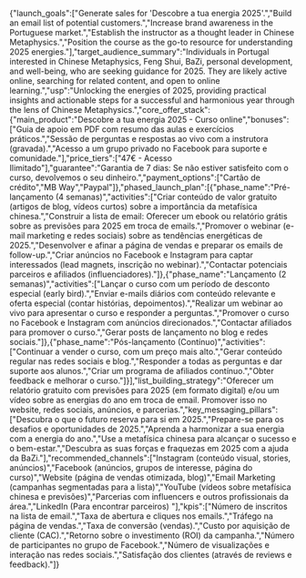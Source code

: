 {"launch_goals":["Generate sales for 'Descobre a tua energia 2025'.","Build an email list of potential customers.","Increase brand awareness in the Portuguese market.","Establish the instructor as a thought leader in Chinese Metaphysics.","Position the course as the go-to resource for understanding 2025 energies."],"target_audience_summary":"Individuals in Portugal interested in Chinese Metaphysics, Feng Shui, BaZi, personal development, and well-being, who are seeking guidance for 2025. They are likely active online, searching for related content, and open to online learning.","usp":"Unlocking the energies of 2025, providing practical insights and actionable steps for a successful and harmonious year through the lens of Chinese Metaphysics.","core_offer_stack":{"main_product":"Descobre a tua energia 2025 - Curso online","bonuses":["Guia de apoio em PDF com resumo das aulas e exercícios práticos.","Sessão de perguntas e respostas ao vivo com a instrutora (gravada).","Acesso a um grupo privado no Facebook para suporte e comunidade."],"price_tiers":["47€ - Acesso Ilimitado"],"guarantee":"Garantia de 7 dias: Se não estiver satisfeito com o curso, devolvemos o seu dinheiro.","payment_options":["Cartão de crédito","MB Way","Paypal"]},"phased_launch_plan":[{"phase_name":"Pré-lançamento (4 semanas)","activities":["Criar conteúdo de valor gratuito (artigos de blog, vídeos curtos) sobre a importância da metafísica chinesa.","Construir a lista de email: Oferecer um ebook ou relatório grátis sobre as previsões para 2025 em troca de emails.","Promover o webinar (e-mail marketing e redes sociais) sobre as tendências energéticas de 2025.","Desenvolver e afinar a página de vendas e preparar os emails de follow-up.","Criar anúncios no Facebook e Instagram para captar interessados (lead magnets, inscrição no webinar).","Contactar potenciais parceiros e afiliados (influenciadores)."]},{"phase_name":"Lançamento (2 semanas)","activities":["Lançar o curso com um período de desconto especial (early bird).","Enviar e-mails diários com conteúdo relevante e oferta especial (contar histórias, depoimentos).","Realizar um webinar ao vivo para apresentar o curso e responder a perguntas.","Promover o curso no Facebook e Instagram com anúncios direcionados.","Contactar afiliados para promover o curso.","Gerar posts de lançamento no blog e redes sociais."]},{"phase_name":"Pós-lançamento (Contínuo)","activities":["Continuar a vender o curso, com um preço mais alto.","Gerar conteúdo regular nas redes sociais e blog.","Responder a todas as perguntas e dar suporte aos alunos.","Criar um programa de afiliados contínuo.","Obter feedback e melhorar o curso."]}],"list_building_strategy":"Oferecer um relatório gratuito com previsões para 2025 (em formato digital) e/ou um vídeo sobre as energias do ano em troca de email. Promover isso no website, redes sociais, anúncios, e parcerias.","key_messaging_pillars":["Descubra o que o futuro reserva para si em 2025.","Prepare-se para os desafios e oportunidades de 2025.","Aprenda a harmonizar a sua energia com a energia do ano.","Use a metafísica chinesa para alcançar o sucesso e o bem-estar.","Descubra as suas forças e fraquezas em 2025 com a ajuda da BaZi."],"recommended_channels":["Instagram (conteúdo visual, stories, anúncios)","Facebook (anúncios, grupos de interesse, página do curso)","Website (página de vendas otimizada, blog)","Email Marketing (campanhas segmentadas para a lista)","YouTube (vídeos sobre metafísica chinesa e previsões)","Parcerias com influencers e outros profissionais da área.","LinkedIn (Para encontrar parceiros) "],"kpis":["Número de inscritos na lista de email.","Taxa de abertura e cliques nos emails.","Tráfego na página de vendas.","Taxa de conversão (vendas).","Custo por aquisição de cliente (CAC).","Retorno sobre o investimento (ROI) da campanha.","Número de participantes no grupo de Facebook.","Número de visualizações e interação nas redes sociais.","Satisfação dos clientes (através de reviews e feedback)."]}